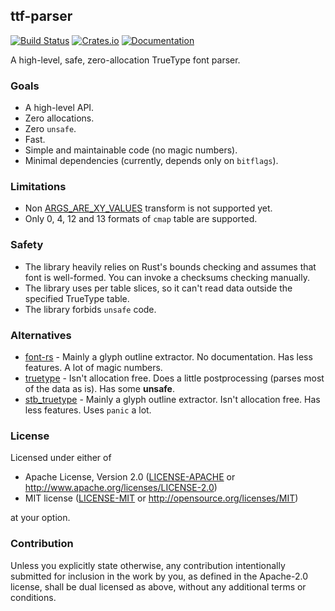 ## ttf-parser
[![Build Status](https://travis-ci.org/RazrFalcon/ttf-parser.svg?branch=master)](https://travis-ci.org/RazrFalcon/ttf-parser)
[![Crates.io](https://img.shields.io/crates/v/ttf-parser.svg)](https://crates.io/crates/ttf-parser)
[![Documentation](https://docs.rs/ttf-parser/badge.svg)](https://docs.rs/ttf-parser)

A high-level, safe, zero-allocation TrueType font parser.

### Goals

- A high-level API.
- Zero allocations.
- Zero `unsafe`.
- Fast.
- Simple and maintainable code (no magic numbers).
- Minimal dependencies (currently, depends only on `bitflags`).

### Limitations

- Non [ARGS_ARE_XY_VALUES] transform is not supported yet.
- Only 0, 4, 12 and 13 formats of `cmap` table are supported.

[ARGS_ARE_XY_VALUES]: https://docs.microsoft.com/en-us/typography/opentype/spec/glyf#composite-glyph-description

### Safety

- The library heavily relies on Rust's bounds checking and assumes that font is well-formed.
  You can invoke a checksums checking manually.
- The library uses per table slices, so it can't read data outside the specified TrueType table.
- The library forbids `unsafe` code.

### Alternatives

- [font-rs](https://github.com/raphlinus/font-rs) - Mainly a glyph outline extractor.
  No documentation. Has less features. A lot of magic numbers.
- [truetype](https://crates.io/crates/truetype) - Isn't allocation free.
  Does a little postprocessing (parses most of the data as is). Has some **unsafe**.
- [stb_truetype](https://crates.io/crates/stb_truetype) - Mainly a glyph outline extractor.
  Isn't allocation free. Has less features. Uses `panic` a lot.

### License

Licensed under either of

- Apache License, Version 2.0
  ([LICENSE-APACHE](LICENSE-APACHE) or http://www.apache.org/licenses/LICENSE-2.0)
- MIT license
  ([LICENSE-MIT](LICENSE-MIT) or http://opensource.org/licenses/MIT)

at your option.

### Contribution

Unless you explicitly state otherwise, any contribution intentionally submitted
for inclusion in the work by you, as defined in the Apache-2.0 license, shall be
dual licensed as above, without any additional terms or conditions.
